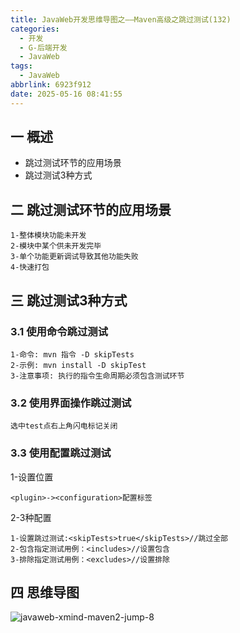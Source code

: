 ```yaml
---
title: JavaWeb开发思维导图之——Maven高级之跳过测试(132)
categories:
  - 开发
  - G-后端开发
  - JavaWeb
tags:
  - JavaWeb
abbrlink: 6923f912
date: 2025-05-16 08:41:55
---
```

## 一 概述

* 跳过测试环节的应用场景
* 跳过测试3种方式

<!--more-->

## 二 跳过测试环节的应用场景

```
1-整体模块功能未开发
2-模块中某个供未开发完毕
3-单个功能更新调试导致其他功能失败
4-快速打包
```

## 三 跳过测试3种方式

### 3.1 使用命令跳过测试

```
1-命令: mvn 指令 -D skipTests
2-示例: mvn install -D skipTest
3-注意事项: 执行的指令生命周期必须包含测试环节
```

### 3.2 使用界面操作跳过测试

```
选中test点右上角闪电标记关闭
```

### 3.3 使用配置跳过测试

1-设置位置

```
<plugin>-><configuration>配置标签
```

2-3种配置

```
1-设置跳过测试:<skipTests>true</skipTests>//跳过全部
2-包含指定测试用例：<includes>//设置包含
3-排除指定测试用例：<excludes>//设置排除
```


## 四 思维导图

![javaweb-xmind-maven2-jump-8][1]



[1]:https://cdn.jsdelivr.net/gh/PGzxc/CDN/blog-java/javaweb-xmind-maven2-jump-8.png